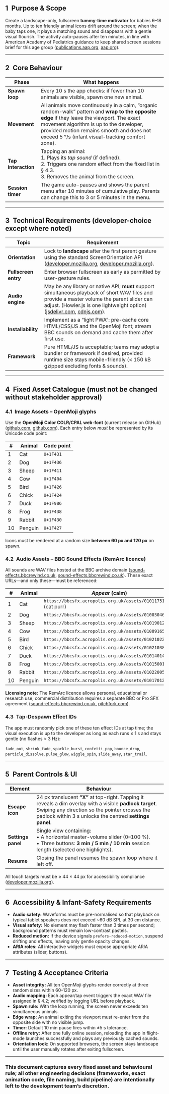 ## 1 Purpose & Scope

Create a landscape-only, fullscreen **tummy-time motivator** for babies 6–18 months. Up to ten friendly animal icons drift around the screen; when the baby taps one, it plays a matching sound and disappears with a gentle visual flourish. The activity auto-pauses after ten minutes, in line with American Academy of Pediatrics guidance to keep shared screen sessions brief for this age group ([publications.aap.org][1], [aap.org][2]).

---

## 2 Core Behaviour

| Phase               | What happens                                                                                                                                                                                                                                                                              |
| ------------------- | ----------------------------------------------------------------------------------------------------------------------------------------------------------------------------------------------------------------------------------------------------------------------------------------- |
| **Spawn loop**      | Every 10 s the app checks: if fewer than 10 animals are visible, spawn one new animal.                                                                                                                                                                                                    |
| **Movement**        | All animals move continuously in a calm, “organic random-walk” pattern and **wrap to the opposite edge** if they leave the viewport. The exact movement algorithm is up to the developer, provided motion remains smooth and does not exceed 5 °/s (infant visual-tracking comfort zone). |
| **Tap interaction** | Tapping an animal:<br>1. Plays its *tap sound* (if defined).<br>2. Triggers one random effect from the fixed list in § 4.3.<br>3. Removes the animal from the screen.                                                                                                                     |
| **Session timer**   | The game auto-pauses and shows the parent menu after 10 minutes of cumulative play. Parents can change this to 3 or 5 minutes in the menu.                                                                                                                                                |

---

## 3 Technical Requirements (developer-choice except where noted)

| Topic                | Requirement                                                                                                                                                                                                                      |
| -------------------- | -------------------------------------------------------------------------------------------------------------------------------------------------------------------------------------------------------------------------------- |
| **Orientation**      | Lock to **landscape** after the first parent gesture using the standard ScreenOrientation API ([developer.mozilla.org][3], [developer.mozilla.org][4]).                                                                          |
| **Fullscreen entry** | Enter browser fullscreen as early as permitted by user-gesture rules.                                                                                                                                                            |
| **Audio engine**     | May be any library or native API; **must** support simultaneous playback of short WAV files and provide a master volume the parent slider can adjust. (Howler.js is one lightweight option) ([jsdelivr.com][5], [cdnjs.com][6]). |
| **Installability**   | Implement as a “light PWA”: pre-cache core HTML/CSS/JS and the OpenMoji font; stream BBC sounds on demand and cache them after first use.                                                                                        |
| **Framework**        | Pure HTML/JS is acceptable; teams may adopt a bundler or framework if desired, provided runtime size stays mobile-friendly (< 150 kB gzipped excluding fonts & sounds).                                                          |

---

## 4 Fixed Asset Catalogue (must not be changed without stakeholder approval)

### 4.1 Image Assets – OpenMoji glyphs

Use the **OpenMoji Color COLR/CPAL web-font** (current release on GitHub) ([github.com][7], [github.com][8]).
Each entry below *must* be represented by its Unicode code point:

| #  | Animal  | Code point |
| -- | ------- | ---------- |
| 1  | Cat     | `U+1F431`  |
| 2  | Dog     | `U+1F436`  |
| 3  | Sheep   | `U+1F411`  |
| 4  | Cow     | `U+1F404`  |
| 5  | Bird    | `U+1F426`  |
| 6  | Chick   | `U+1F424`  |
| 7  | Duck    | `U+1F986`  |
| 8  | Frog    | `U+1F438`  |
| 9  | Rabbit  | `U+1F430`  |
| 10 | Penguin | `U+1F427`  |

Icons must be rendered at a random size **between 60 px and 120 px** on spawn.

### 4.2 Audio Assets – BBC Sound Effects (RemArc licence)

All sounds are WAV files hosted at the BBC archive domain ([sound-effects.bbcrewind.co.uk][9], [sound-effects.bbcrewind.co.uk][10]).
These exact URLs—and only these—must be referenced:

| #  | Animal  | *Appear* (calm)                                                  | *Tap* (excited)                                                  |
| -- | ------- | ---------------------------------------------------------------- | ---------------------------------------------------------------- |
| 1  | Cat     | `https://bbcsfx.acropolis.org.uk/assets/01011751.wav` (cat purr) | `https://bbcsfx.acropolis.org.uk/assets/01011754.wav` (cat meow) |
| 2  | Dog     | `https://bbcsfx.acropolis.org.uk/assets/01003046.wav`            | `https://bbcsfx.acropolis.org.uk/assets/01003039.wav`            |
| 3  | Sheep   | `https://bbcsfx.acropolis.org.uk/assets/01019012.wav`            | `https://bbcsfx.acropolis.org.uk/assets/01019008.wav`            |
| 4  | Cow     | `https://bbcsfx.acropolis.org.uk/assets/01009165.wav`            | `https://bbcsfx.acropolis.org.uk/assets/01009159.wav`            |
| 5  | Bird    | `https://bbcsfx.acropolis.org.uk/assets/01021022.wav`            | `https://bbcsfx.acropolis.org.uk/assets/01021031.wav`            |
| 6  | Chick   | `https://bbcsfx.acropolis.org.uk/assets/01021038.wav`            | `https://bbcsfx.acropolis.org.uk/assets/01021040.wav`            |
| 7  | Duck    | `https://bbcsfx.acropolis.org.uk/assets/01014014.wav`            | `https://bbcsfx.acropolis.org.uk/assets/01014018.wav`            |
| 8  | Frog    | `https://bbcsfx.acropolis.org.uk/assets/01015001.wav`            | `https://bbcsfx.acropolis.org.uk/assets/01015004.wav`            |
| 9  | Rabbit  | `https://bbcsfx.acropolis.org.uk/assets/01022005.wav`            | `https://bbcsfx.acropolis.org.uk/assets/01022009.wav`            |
| 10 | Penguin | `https://bbcsfx.acropolis.org.uk/assets/01017012.wav`            | `https://bbcsfx.acropolis.org.uk/assets/01017016.wav`            |

**Licensing note:** The RemArc licence allows personal, educational or research use; commercial distribution requires a separate BBC or Pro SFX agreement ([sound-effects.bbcrewind.co.uk][10], [pitchfork.com][11]).

### 4.3 Tap-Despawn Effect IDs

The app must randomly pick one of these ten effect IDs at tap time; the visual execution is up to the developer as long as each runs ≤ 1 s and stays gentle (no flashes > 3 Hz):

`fade_out`, `shrink_fade`, `sparkle_burst`, `confetti_pop`, `bounce_drop`, `particle_dissolve`, `pulse_glow`, `wiggle_spin`, `slide_away`, `star_trail`.

---

## 5 Parent Controls & UI

| Element            | Behaviour                                                                                                                                                                                                               |
| ------------------ | ----------------------------------------------------------------------------------------------------------------------------------------------------------------------------------------------------------------------- |
| **Escape icon**    | 24 px translucent **“X”** at top-right. Tapping it reveals a dim overlay with a visible **padlock target**. Swiping any direction so the pointer crosses the padlock within 3 s unlocks the centred **settings panel**. |
| **Settings panel** | Single view containing:<br>• A horizontal master-volume slider (0–100 %).<br>• Three buttons: **3 min / 5 min / 10 min** session length (selected one highlights).                                                      |
| **Resume**         | Closing the panel resumes the spawn loop where it left off.                                                                                                                                                             |

All touch targets must be ≥ 44 × 44 px for accessibility compliance ([developer.mozilla.org][12]).

---

## 6 Accessibility & Infant-Safety Requirements

* **Audio safety:** Waveforms must be pre-normalised so that playback on typical tablet speakers does not exceed \~60 dB SPL at 30 cm distance.
* **Visual safety:** No element may flash faster than 3 times per second; background patterns must remain low-contrast pastels.
* **Reduced motion:** If the device signals `prefers-reduced-motion`, suspend drifting and effects, leaving only gentle opacity changes.
* **ARIA roles:** All interactive widgets must expose appropriate ARIA attributes (slider, buttons).

---

## 7 Testing & Acceptance Criteria

* **Asset integrity:** All ten OpenMoji glyphs render correctly at three random sizes within 60–120 px.
* **Audio mapping:** Each appear/tap event triggers the exact WAV file assigned in § 4.2; verified by logging URL before playback.
* **Spawn rule:** With the loop running, the screen never exceeds ten simultaneous animals.
* **Edge wrap:** An animal exiting the viewport must re-enter from the opposite side with no visible jump.
* **Timer:** Default 10 min pause fires within ±5 s tolerance.
* **Offline retry:** After one fully online session, reloading the app in flight-mode launches successfully and plays any previously cached sounds.
* **Orientation lock:** On supported browsers, the screen stays landscape until the user manually rotates after exiting fullscreen.

---

### This document captures every fixed asset and behavioural rule; all other engineering decisions (frameworks, exact animation code, file naming, build pipeline) are intentionally left to the development team’s discretion.

[1]: https://publications.aap.org/pediatriccare/book/342/chapter/5742710/Promoting-Physical-Activity?utm_source=chatgpt.com "Promoting Physical Activity | American Academy of Pediatrics"
[2]: https://www.aap.org/en/patient-care/media-and-children/?srsltid=AfmBOoqUHpvPGldz19Y9qCLcGsuInzzSzq14w-7oqLq0QNy75-PG-XxS&utm_source=chatgpt.com "Media and Children - AAP"
[3]: https://developer.mozilla.org/en-US/docs/Web/API/ScreenOrientation/lock?utm_source=chatgpt.com "ScreenOrientation: lock() method - Web APIs - MDN Web Docs"
[4]: https://developer.mozilla.org/en-US/docs/Web/API/CSS_Object_Model/Managing_screen_orientation?utm_source=chatgpt.com "Managing screen orientation - Web APIs | MDN"
[5]: https://www.jsdelivr.com/package/npm/howler?utm_source=chatgpt.com "howler CDN by jsDelivr - A CDN for npm and GitHub"
[6]: https://cdnjs.com/libraries/howler?utm_source=chatgpt.com "howler - Libraries - cdnjs - The #1 free and open source CDN built to ..."
[7]: https://github.com/hfg-gmuend/openmoji/releases?utm_source=chatgpt.com "Releases · hfg-gmuend/openmoji - GitHub"
[8]: https://github.com/hfg-gmuend/openmoji?utm_source=chatgpt.com "hfg-gmuend/openmoji: Open source emojis for designers ... - GitHub"
[9]: https://sound-effects.bbcrewind.co.uk/?utm_source=chatgpt.com "BBC Sound Effects"
[10]: https://sound-effects.bbcrewind.co.uk/licensing?utm_source=chatgpt.com "Licensing | BBC Sound Effects"
[11]: https://pitchfork.com/news/bbc-releases-over-16000-archival-sound-samples?utm_source=chatgpt.com "BBC Releases Over 16,000 Archival Sound Samples"
[12]: https://developer.mozilla.org/en-US/docs/Web/API/ScreenOrientation?utm_source=chatgpt.com "ScreenOrientation - Web APIs | MDN"